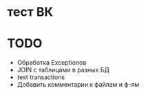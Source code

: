 # тест ВК

# TODO
* Обработка Exceptionов
* JOIN с таблицами в разных БД
* test transactions
* Добавить комментарии к файлам и ф-ям